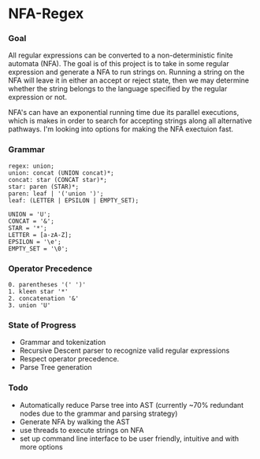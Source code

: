 # NFA-Regex

### Goal
All regular expressions can be converted to a non-deterministic finite automata (NFA). The
goal is of this project is to take in some regular expression and generate a NFA to run
strings on. Running a string on the NFA will leave it in either an accept or reject state, then
we may determine whether the string belongs to the language specified by the regular expression
or not. 

NFA's can have an exponential running time due its parallel executions, which is makes in order to search for accepting strings along all alternative pathways. I'm looking into options for making the NFA exectuion fast. 

### Grammar
```
regex: union;
union: concat (UNION concat)*;
concat: star (CONCAT star)*;
star: paren (STAR)*;
paren: leaf | '('union ')';
leaf: (LETTER | EPSILON | EMPTY_SET);

UNION = 'U';
CONCAT = '&';
STAR = '*';
LETTER = [a-zA-Z];
EPSILON = '\e';
EMPTY_SET = '\0';
```
### Operator Precedence
```
0. parentheses '(' ')'
1. kleen star '*'
2. concatenation '&'
3. union 'U'
```

### State of Progress

- Grammar and tokenization
- Recursive Descent parser to recognize valid regular expressions
- Respect operator precedence. 
- Parse Tree generation 

### Todo
- Automatically reduce Parse tree into AST (currently ~70% redundant nodes due to the
  grammar and parsing strategy)  
- Generate NFA by walking the AST
- use threads to execute strings on NFA
- set up command line interface to be user friendly, intuitive and with more options 
